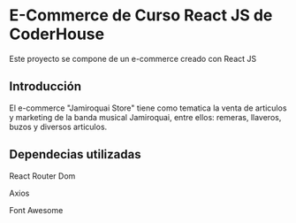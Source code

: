 # E-Commerce de Curso React JS de CoderHouse

Este proyecto se compone de un e-commerce creado con React JS

## Introducción

El e-commerce "Jamiroquai Store" tiene como tematica la venta de articulos y marketing de la banda musical Jamiroquai, entre ellos: remeras, llaveros, buzos y diversos articulos.

## Dependecias utilizadas

React Router Dom

Axios

Font Awesome

